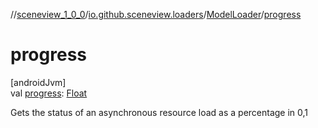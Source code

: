 //[sceneview_1_0_0](../../../index.md)/[io.github.sceneview.loaders](../index.md)/[ModelLoader](index.md)/[progress](progress.md)

# progress

[androidJvm]\
val [progress](progress.md): [Float](https://kotlinlang.org/api/latest/jvm/stdlib/kotlin/-float/index.html)

Gets the status of an asynchronous resource load as a percentage in 0,1
